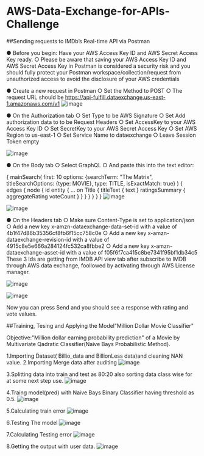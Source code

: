 # AWS-Data-Exchange-for-APIs-Challenge

##Sending requests to IMDb’s Real-time API via
Postman


● Before you begin: Have your AWS Access Key ID and AWS Secret Access Key ready.
○ Please be aware that saving your AWS Access Key ID and AWS Secret Access Key in Postman is considered a
security risk and you should fully protect your Postman workspace/collection/request from unauthorized access
to avoid the disclosure of your AWS credentials


● Create a new request in Postman
○ Set the Method to POST
○ The request URL should be https://api-fulfill.dataexchange.us-east-1.amazonaws.com/v1
![image](https://user-images.githubusercontent.com/52241389/202828626-2f62021c-eb94-4c56-be9e-a1da52da9542.png)


● On the Authorization tab
○ Set Type to be AWS Signature
○ Set Add authorization data to to be Request Headers
○ Set AccessKey to your AWS Access Key ID
○ Set SecretKey to your AWS Secret Access Key
○ Set AWS Region to us-east-1
○ Set Service Name to dataexchange
○ Leave Session Token empty

![image](https://user-images.githubusercontent.com/52241389/202828659-a94cf154-444b-4082-923c-369c95025229.png)


● On the Body tab
○ Select GraphQL
○ And paste this into the text editor:

{
  mainSearch(
    first: 10
    options: {searchTerm: "The Matrix", titleSearchOptions: {type: MOVIE}, type: TITLE, isExactMatch: true}
  ) {
    edges {
      node {
        id
        entity {
          ... on Title {
            titleText {
              text
            }
            ratingsSummary {
              aggregateRating
              voteCount
            }
          }
        }
      }
    }
  }
}
![image](https://user-images.githubusercontent.com/52241389/202829357-4bdbf8df-c35b-43c7-8121-8abca621d05e.png)

![image](https://user-images.githubusercontent.com/52241389/202828700-b7e44eb4-8715-48e1-a349-c34f37eb3861.png)

● On the Headers tab
○ Make sure Content-Type is set to application/json
○ Add a new key x-amzn-dataexchange-data-set-id with a value of 4b1f47d86b35356cf8fb6f15cc758c0e
○ Add a new key x-amzn-dataexchange-revision-id with a value of 4915c8e5e666a284124fc532ca8fbbe2
○ Add a new key x-amzn-dataexchange-asset-id with a value of f05f6f7ca415c8be7341f95bf1db34c5
These 3 Ids are getting from IMDB API view tab after subscribe to IMDB through AWS data exchange, foollowed by activating through AWS License manager.

![image](https://user-images.githubusercontent.com/52241389/202829179-890282b4-7680-471a-b262-98d554584a27.png)


![image](https://user-images.githubusercontent.com/52241389/202828749-fad6a676-8817-467c-ae00-d93738219077.png)

Now you can press Send and you should see a response with rating and vote values.



##Training, Tesing and Applying the Model"Million Dollar Movie Classifier"

Objective:"Million dollar earning probability prediction" of a Movie by Multivariate Qadratic Classifier(Naive Bays Probabilistic Method).

1.Importing Dataset( Billio_data and BillionLess data)and cleaning NAN value.
2.Importing Merge data after auditing
![image](https://user-images.githubusercontent.com/52241389/202829643-c4aca99d-d542-4e91-a0f1-47ba17f3fd12.png)

3.Splitting data into train and test as 80:20 also sorting data class wise for at some next step use.
![image](https://user-images.githubusercontent.com/52241389/202829716-2824f5c6-d4fc-48d6-b449-8a4d2a9afa56.png)

4.Traing model(pred) with Naive Bays Binary Classifier having threshold as 0.5.
![image](https://user-images.githubusercontent.com/52241389/202829817-16536287-e272-4532-ba70-eb72f88d5aea.png)

5.Calculating train error
![image](https://user-images.githubusercontent.com/52241389/202829831-0a5467d9-a417-452a-8b8d-98d94062c04f.png)

6.Testing The model
![image](https://user-images.githubusercontent.com/52241389/202829846-31c35678-5d94-4dc0-83d1-706e516cfa7c.png)

7.Calculating Testing error
![image](https://user-images.githubusercontent.com/52241389/202829856-a6c0a6b7-703c-4549-ba2a-05788724fbf6.png)

8.Getting the output with user data.
![image](https://user-images.githubusercontent.com/52241389/202829862-de347dad-623f-40a9-a450-8b7dbd5db90a.png)


